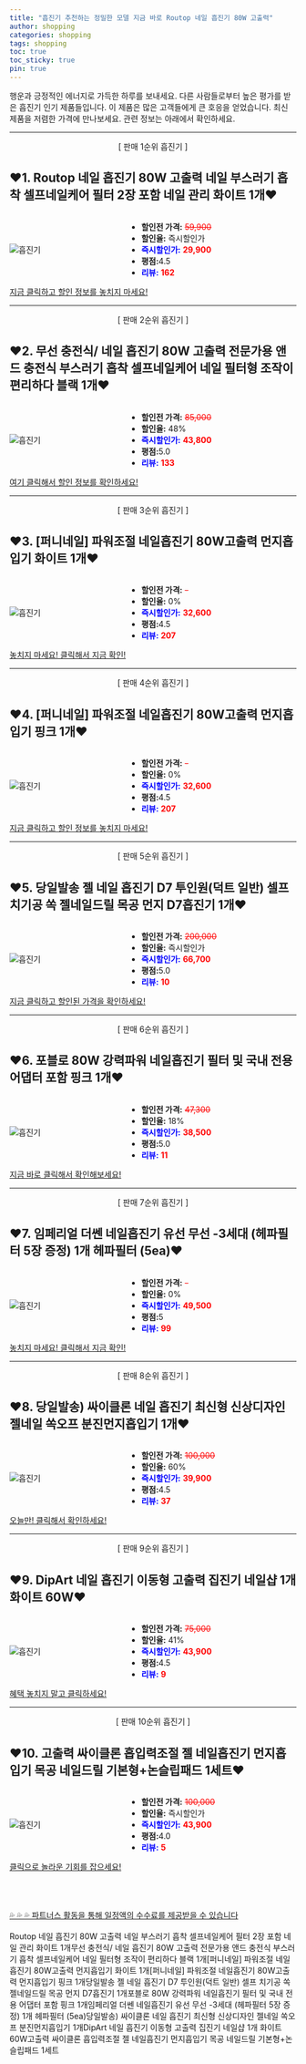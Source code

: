 ```yaml
---
title: "흡진기 추천하는 정밀한 모델 지금 바로 Routop 네일 흡진기 80W 고출력"
author: shopping
categories: shopping
tags: shopping
toc: true
toc_sticky: true
pin: true
---
```

행운과 긍정적인 에너지로 가득한 하루를 보내세요. 다른 사람들로부터 높은 평가를 받은 흡진기 인기 제품들입니다. 이 제품은 많은 고객들에게 큰 호응을 얻었습니다. 최신 제품을 저렴한 가격에 만나보세요. 관련 정보는 아래에서 확인하세요.

---
<p class="toplist" style="margin: 0 auto; display: block; width: fit-content;">[ 판매 1순위 흡진기 ]</p>

<h2><strong>❤️1. Routop 네일 흡진기 80W 고출력 네일 부스러기 흡착 셀프네일케어 필터 2장 포함 네일 관리 화이트 1개❤️</strong></h2>

<div style="display: flex; align-items: center;">
    <div style="flex: 0.4;">
        <img src="https://thumbnail6.coupangcdn.com/thumbnails/remote/230x230ex/image/vendor_inventory/80f7/51d716a0e3d560cf28565ec4c9810718557338311c1bdf1045587b464c83.jpg" alt="흡진기" style="max-width: 100%;">
    </div>
    <div style="flex: 0.6; margin-left: 10px;">
        <ul>
            <li><strong>할인전 가격:</strong> <del style="color: red;">59,900</del></li>
            <li><strong>할인율:</strong> 즉시할인가</li>
            <li><span style='color:blue'><strong>즉시할인가:</strong></span> <span style='color:red'><strong>29,900</strong></span></li>
            <li><strong>평점:</strong>4.5</li>
            <li><span style='color:blue'><strong>리뷰:</strong></span> <span style='color:red'><strong>162</strong></span></li>
        </ul>
    </div>
</div>
<div class="center">
    <a href="https://William4Davisa.github.io?lptag=AF9450613&subid=githubio&pageKey=6199647609&traceid=V0-153&itemId=12294069576&vendorItemId=86052151620" class="myButton">
        지금 클릭하고 할인 정보를 놓치지 마세요!
    </a>
</div>


---
<p class="toplist" style="margin: 0 auto; display: block; width: fit-content;">[ 판매 2순위 흡진기 ]</p>

<h2><strong>❤️2. 무선 충전식/ 네일 흡진기 80W 고출력 전문가용 앤드 충전식 부스러기 흡착 셀프네일케어 네일 필터형 조작이 편리하다 블랙 1개❤️</strong></h2>

<div style="display: flex; align-items: center;">
    <div style="flex: 0.4;">
        <img src="https://thumbnail8.coupangcdn.com/thumbnails/remote/230x230ex/image/vendor_inventory/b075/c849419f20c7d63da88f4d23c10484bebf6175c076bf9a85516ae20bd5c4.png" alt="흡진기" style="max-width: 100%;">
    </div>
    <div style="flex: 0.6; margin-left: 10px;">
        <ul>
            <li><strong>할인전 가격:</strong> <del style="color: red;">85,000</del></li>
            <li><strong>할인율:</strong> 48%</li>
            <li><span style='color:blue'><strong>즉시할인가:</strong></span> <span style='color:red'><strong>43,800</strong></span></li>
            <li><strong>평점:</strong>5.0</li>
            <li><span style='color:blue'><strong>리뷰:</strong></span> <span style='color:red'><strong>133</strong></span></li>
        </ul>
    </div>
</div>
<div class="center">
    <a href="https://William4Davisa.github.io?lptag=AF9450613&subid=githubio&pageKey=7556920872&traceid=V0-153&itemId=19900201098&vendorItemId=87248603924" class="myButton">
        여기 클릭해서 할인 정보를 확인하세요!
    </a>
</div>


---
<p class="toplist" style="margin: 0 auto; display: block; width: fit-content;">[ 판매 3순위 흡진기 ]</p>

<h2><strong>❤️3. [퍼니네일] 파워조절 네일흡진기 80W고출력 먼지흡입기 화이트 1개❤️</strong></h2>

<div style="display: flex; align-items: center;">
    <div style="flex: 0.4;">
        <img src="https://thumbnail8.coupangcdn.com/thumbnails/remote/230x230ex/image/vendor_inventory/ce74/c305bb7ce4ad119f63c8b1edb08dea3b78d92ea07243b71329738e89e20f.jpg" alt="흡진기" style="max-width: 100%;">
    </div>
    <div style="flex: 0.6; margin-left: 10px;">
        <ul>
            <li><strong>할인전 가격:</strong> <del style="color: red;">-</del></li>
            <li><strong>할인율:</strong> 0%</li>
            <li><span style='color:blue'><strong>즉시할인가:</strong></span> <span style='color:red'><strong>32,600</strong></span></li>
            <li><strong>평점:</strong>4.5</li>
            <li><span style='color:blue'><strong>리뷰:</strong></span> <span style='color:red'><strong>207</strong></span></li>
        </ul>
    </div>
</div>
<div class="center">
    <a href="https://William4Davisa.github.io?lptag=AF9450613&subid=githubio&pageKey=6323494175&traceid=V0-153&itemId=13191121142&vendorItemId=86125295856" class="myButton">
        놓치지 마세요! 클릭해서 지금 확인!
    </a>
</div>


---
<p class="toplist" style="margin: 0 auto; display: block; width: fit-content;">[ 판매 4순위 흡진기 ]</p>

<h2><strong>❤️4. [퍼니네일] 파워조절 네일흡진기 80W고출력 먼지흡입기 핑크 1개❤️</strong></h2>

<div style="display: flex; align-items: center;">
    <div style="flex: 0.4;">
        <img src="https://thumbnail6.coupangcdn.com/thumbnails/remote/230x230ex/image/vendor_inventory/c7ef/fd08464bf18f31eb26d5da5cc0d63a5f6752182b1cda0fdf2cb02c791a47.jpg" alt="흡진기" style="max-width: 100%;">
    </div>
    <div style="flex: 0.6; margin-left: 10px;">
        <ul>
            <li><strong>할인전 가격:</strong> <del style="color: red;">-</del></li>
            <li><strong>할인율:</strong> 0%</li>
            <li><span style='color:blue'><strong>즉시할인가:</strong></span> <span style='color:red'><strong>32,600</strong></span></li>
            <li><strong>평점:</strong>4.5</li>
            <li><span style='color:blue'><strong>리뷰:</strong></span> <span style='color:red'><strong>207</strong></span></li>
        </ul>
    </div>
</div>
<div class="center">
    <a href="https://William4Davisa.github.io?lptag=AF9450613&subid=githubio&pageKey=6323494175&traceid=V0-153&itemId=13191121143&vendorItemId=86125295864" class="myButton">
        지금 클릭하고 할인 정보를 놓치지 마세요!
    </a>
</div>


---
<p class="toplist" style="margin: 0 auto; display: block; width: fit-content;">[ 판매 5순위 흡진기 ]</p>

<h2><strong>❤️5. 당일발송 젤 네일 흡진기 D7 투인원(덕트 일반) 셀프 치기공 쏙 젤네일드릴 목공 먼지 D7흡진기 1개❤️</strong></h2>

<div style="display: flex; align-items: center;">
    <div style="flex: 0.4;">
        <img src="https://thumbnail10.coupangcdn.com/thumbnails/remote/230x230ex/image/vendor_inventory/e24a/8303f4a6c8f16b6dfd064f498a4aff70fc8da1701d3d066c7ea05be5fa79.png" alt="흡진기" style="max-width: 100%;">
    </div>
    <div style="flex: 0.6; margin-left: 10px;">
        <ul>
            <li><strong>할인전 가격:</strong> <del style="color: red;">200,000</del></li>
            <li><strong>할인율:</strong> 즉시할인가</li>
            <li><span style='color:blue'><strong>즉시할인가:</strong></span> <span style='color:red'><strong>66,700</strong></span></li>
            <li><strong>평점:</strong>5.0</li>
            <li><span style='color:blue'><strong>리뷰:</strong></span> <span style='color:red'><strong>10</strong></span></li>
        </ul>
    </div>
</div>
<div class="center">
    <a href="https://William4Davisa.github.io?lptag=AF9450613&subid=githubio&pageKey=7450221359&traceid=V0-153&itemId=19393684408&vendorItemId=86505884778" class="myButton">
        지금 클릭하고 할인된 가격을 확인하세요!
    </a>
</div>


---
<p class="toplist" style="margin: 0 auto; display: block; width: fit-content;">[ 판매 6순위 흡진기 ]</p>

<h2><strong>❤️6. 포블로 80W 강력파워 네일흡진기 필터 및 국내 전용 어댑터 포함 핑크 1개❤️</strong></h2>

<div style="display: flex; align-items: center;">
    <div style="flex: 0.4;">
        <img src="https://thumbnail9.coupangcdn.com/thumbnails/remote/230x230ex/image/vendor_inventory/fba3/e64887750ab141507d5ebf01ddaec6d0314f7e4b40eb0a6760f1b2931838.jpg" alt="흡진기" style="max-width: 100%;">
    </div>
    <div style="flex: 0.6; margin-left: 10px;">
        <ul>
            <li><strong>할인전 가격:</strong> <del style="color: red;">47,300</del></li>
            <li><strong>할인율:</strong> 18%</li>
            <li><span style='color:blue'><strong>즉시할인가:</strong></span> <span style='color:red'><strong>38,500</strong></span></li>
            <li><strong>평점:</strong>5.0</li>
            <li><span style='color:blue'><strong>리뷰:</strong></span> <span style='color:red'><strong>11</strong></span></li>
        </ul>
    </div>
</div>
<div class="center">
    <a href="https://William4Davisa.github.io?lptag=AF9450613&subid=githubio&pageKey=6670221430&traceid=V0-153&itemId=15342543865&vendorItemId=90745776707" class="myButton">
        지금 바로 클릭해서 확인해보세요!
    </a>
</div>


---
<p class="toplist" style="margin: 0 auto; display: block; width: fit-content;">[ 판매 7순위 흡진기 ]</p>

<h2><strong>❤️7. 임페리얼 더쎈 네일흡진기 유선 무선 -3세대 (헤파필터 5장 증정) 1개 헤파필터 (5ea)❤️</strong></h2>

<div style="display: flex; align-items: center;">
    <div style="flex: 0.4;">
        <img src="https://thumbnail10.coupangcdn.com/thumbnails/remote/230x230ex/image/vendor_inventory/f20e/bec43e646e909bcc171648b3a01ba98d8b5c88fe5415b8d843f88b45b2c3.jpg" alt="흡진기" style="max-width: 100%;">
    </div>
    <div style="flex: 0.6; margin-left: 10px;">
        <ul>
            <li><strong>할인전 가격:</strong> <del style="color: red;">-</del></li>
            <li><strong>할인율:</strong> 0%</li>
            <li><span style='color:blue'><strong>즉시할인가:</strong></span> <span style='color:red'><strong>49,500</strong></span></li>
            <li><strong>평점:</strong>5</li>
            <li><span style='color:blue'><strong>리뷰:</strong></span> <span style='color:red'><strong>99</strong></span></li>
        </ul>
    </div>
</div>
<div class="center">
    <a href="https://William4Davisa.github.io?lptag=AF9450613&subid=githubio&pageKey=7978024599&traceid=V0-153&itemId=22124195653&vendorItemId=89171054889" class="myButton">
        놓치지 마세요! 클릭해서 지금 확인!
    </a>
</div>


---
<p class="toplist" style="margin: 0 auto; display: block; width: fit-content;">[ 판매 8순위 흡진기 ]</p>

<h2><strong>❤️8. 당일발송) 싸이클론 네일 흡진기 최신형 신상디자인 젤네일 쏙오프 분진먼지흡입기 1개❤️</strong></h2>

<div style="display: flex; align-items: center;">
    <div style="flex: 0.4;">
        <img src="https://thumbnail10.coupangcdn.com/thumbnails/remote/230x230ex/image/vendor_inventory/ecf4/eaabf9d59b0e03156e6da1585925bb80cd86fa8a14273f47cd5746d3c24b.png" alt="흡진기" style="max-width: 100%;">
    </div>
    <div style="flex: 0.6; margin-left: 10px;">
        <ul>
            <li><strong>할인전 가격:</strong> <del style="color: red;">100,000</del></li>
            <li><strong>할인율:</strong> 60%</li>
            <li><span style='color:blue'><strong>즉시할인가:</strong></span> <span style='color:red'><strong>39,900</strong></span></li>
            <li><strong>평점:</strong>4.5</li>
            <li><span style='color:blue'><strong>리뷰:</strong></span> <span style='color:red'><strong>37</strong></span></li>
        </ul>
    </div>
</div>
<div class="center">
    <a href="https://William4Davisa.github.io?lptag=AF9450613&subid=githubio&pageKey=7601332207&traceid=V0-153&itemId=20108599603&vendorItemId=81044319376" class="myButton">
        오늘만! 클릭해서 확인하세요!
    </a>
</div>


---
<p class="toplist" style="margin: 0 auto; display: block; width: fit-content;">[ 판매 9순위 흡진기 ]</p>

<h2><strong>❤️9. DipArt 네일 흡진기 이동형 고출력 집진기 네일샵 1개 화이트 60W❤️</strong></h2>

<div style="display: flex; align-items: center;">
    <div style="flex: 0.4;">
        <img src="https://thumbnail10.coupangcdn.com/thumbnails/remote/230x230ex/image/vendor_inventory/c212/98754ef7dedb994ac7d3962478a9c371c3a7441ccd3bf1a2c4dcb0472243.jpg" alt="흡진기" style="max-width: 100%;">
    </div>
    <div style="flex: 0.6; margin-left: 10px;">
        <ul>
            <li><strong>할인전 가격:</strong> <del style="color: red;">75,000</del></li>
            <li><strong>할인율:</strong> 41%</li>
            <li><span style='color:blue'><strong>즉시할인가:</strong></span> <span style='color:red'><strong>43,900</strong></span></li>
            <li><strong>평점:</strong>4.5</li>
            <li><span style='color:blue'><strong>리뷰:</strong></span> <span style='color:red'><strong>9</strong></span></li>
        </ul>
    </div>
</div>
<div class="center">
    <a href="https://William4Davisa.github.io?lptag=AF9450613&subid=githubio&pageKey=7989679710&traceid=V0-153&itemId=22206743105&vendorItemId=89252852452" class="myButton">
        혜택 놓치지 말고 클릭하세요!
    </a>
</div>


---
<p class="toplist" style="margin: 0 auto; display: block; width: fit-content;">[ 판매 10순위 흡진기 ]</p>

<h2><strong>❤️10. 고출력 싸이클론 흡입력조절 젤 네일흡진기 먼지흡입기 목공 네일드릴 기본형+논슬립패드 1세트❤️</strong></h2>

<div style="display: flex; align-items: center;">
    <div style="flex: 0.4;">
        <img src="https://thumbnail6.coupangcdn.com/thumbnails/remote/230x230ex/image/vendor_inventory/c94a/a21351e318f87c9b86091aa8b660b23cb1f44978504b3309be0d5ce27a14.png" alt="흡진기" style="max-width: 100%;">
    </div>
    <div style="flex: 0.6; margin-left: 10px;">
        <ul>
            <li><strong>할인전 가격:</strong> <del style="color: red;">100,000</del></li>
            <li><strong>할인율:</strong> 즉시할인가</li>
            <li><span style='color:blue'><strong>즉시할인가:</strong></span> <span style='color:red'><strong>43,900</strong></span></li>
            <li><strong>평점:</strong>4.0</li>
            <li><span style='color:blue'><strong>리뷰:</strong></span> <span style='color:red'><strong>5</strong></span></li>
        </ul>
    </div>
</div>
<div class="center">
    <a href="https://William4Davisa.github.io?lptag=AF9450613&subid=githubio&pageKey=7465356484&traceid=V0-153&itemId=19467962080&vendorItemId=86578293241" class="myButton">
        클릭으로 놀라운 기회를 잡으세요!
    </a>
</div>

<br><br><br>[💦 💦 💦 파트너스 활동을 통해 일정액의 수수료를 제공받을 수 있습니다](https://link.coupang.com/a/bcpT2c)<br><br>Routop 네일 흡진기 80W 고출력 네일 부스러기 흡착 셀프네일케어 필터 2장 포함 네일 관리 화이트 1개무선 충전식/ 네일 흡진기 80W 고출력 전문가용 앤드 충전식 부스러기 흡착 셀프네일케어 네일 필터형 조작이 편리하다 블랙 1개[퍼니네일] 파워조절 네일흡진기 80W고출력 먼지흡입기 화이트 1개[퍼니네일] 파워조절 네일흡진기 80W고출력 먼지흡입기 핑크 1개당일발송 젤 네일 흡진기 D7 투인원(덕트 일반) 셀프 치기공 쏙 젤네일드릴 목공 먼지 D7흡진기 1개포블로 80W 강력파워 네일흡진기 필터 및 국내 전용 어댑터 포함 핑크 1개임페리얼 더쎈 네일흡진기 유선 무선 -3세대 (헤파필터 5장 증정) 1개 헤파필터 (5ea)당일발송) 싸이클론 네일 흡진기 최신형 신상디자인 젤네일 쏙오프 분진먼지흡입기 1개DipArt 네일 흡진기 이동형 고출력 집진기 네일샵 1개 화이트 60W고출력 싸이클론 흡입력조절 젤 네일흡진기 먼지흡입기 목공 네일드릴 기본형+논슬립패드 1세트